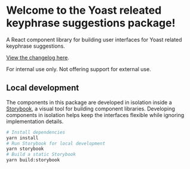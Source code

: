 # Welcome to the Yoast releated keyphrase suggestions package!
A React component library for building user interfaces for Yoast related keyphrase suggestions. 

[View the changelog here](https://github.com/Yoast/wordpress-seo/blob/trunk/packages/related-keyphrase-suggestions/changelog.md).

For internal use only. Not offering support for external use.

## Local development
The components in this package are developed in isolation inside a [Storybook](https://storybook.js.org/), a visual tool for building component libraries. Developing components in isolation helps keep the interfaces flexible while ignoring implementation details.

```sh
# Install dependencies
yarn install
# Run Storybook for local development
yarn storybook
# Build a static Storybook
yarn build:storybook
```
